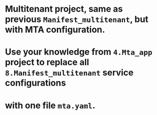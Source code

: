 # Multitenant project, same as previous `Manifest_multitenant`, but with MTA configuration.

# Use your knowledge from `4.Mta_app` project to replace all `8.Manifest_multitenant` service configurations 
# with one file `mta.yaml`.